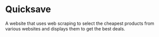 # Quicksave
A website that uses web scraping to select the cheapest products from various websites and displays them to get the best deals.
